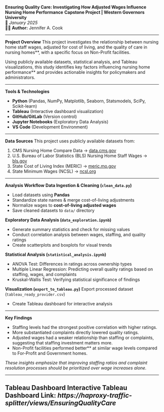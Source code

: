 **Ensuring Quality Care: Investigating How Adjusted Wages Influence Nursing Home Performance**
**Capstone Project | Western Governors University**  
📅 *January 2025*  
👩‍💻 **Author:** Jennifer A. Cook  

---

**Project Overview**
This project investigates the relationship between nursing home staff wages, adjusted for cost of living, and the quality of care in nursing homes**, with a specific focus on Non-Profit facilities.  

Using publicly available datasets, statistical analysis, and Tableau visualizations, this study identifies key factors influencing nursing home performance** and provides actionable insights for policymakers and administrators.

---

**Tools & Technologies**
- **Python** (Pandas, NumPy, Matplotlib, Seaborn, Statsmodels, SciPy, Scikit-learn)
- **Tableau** (Interactive dashboard visualization)
- **GitHub/GitLab** (Version control)
- **Jupyter Notebooks** (Exploratory Data Analysis)
- **VS Code** (Development Environment)

---

**Data Sources**
This project uses publicly available datasets from:
1. CMS Nursing Home Compare Data → [data.cms.gov](https://data.cms.gov/provider-data/archived-data/nursing-homes)  
2. U.S. Bureau of Labor Statistics (BLS) Nursing Home Staff Wages → [bls.gov](https://www.bls.gov/oes/2023/may/naics4_623100.htm)  
3. State Cost of Living Index (MERIC) → [meric.mo.gov](https://meric.mo.gov/data/cost-living-data-series)  
4. State Minimum Wages (NCSL) → [ncsl.org](https://www.ncsl.org/labor-and-employment/state-minimum-wages)  

---

**Analysis Workflow**
**Data Ingestion & Cleaning (`clean_data.py`)**
- Load datasets using **Pandas**
- Standardize state names & merge cost-of-living adjustments
- Normalize wages to **cost-of-living adjusted wages**
- Save cleaned datasets to `data/` directory

**Exploratory Data Analysis (`data_exploration.ipynb`)**
- Generate summary statistics and check for missing values
- Conduct correlation analysis between wages, staffing, and quality ratings
- Create scatterplots and boxplots for visual trends

**Statistical Analysis (`statistical_analysis.ipynb`)**
- ANOVA Test: Differences in ratings across ownership types
- Multiple Linear Regression: Predicting overall quality ratings based on staffing, wages, and complaints
- Kruskal-Wallis Test: Verifying statistical significance of findings

**Visualization (`export_to_tableau.py`)**
Export processed dataset (`tableau_ready_provider.csv`)
- Create Tableau dashboard for interactive analysis

---

**Key Findings**
- Staffing levels had the strongest positive correlation with higher ratings.  
-  More substantiated complaints directly lowered quality ratings.  
-  Adjusted wages had a weaker relationship than staffing or complaints, suggesting that staffing investment matters more.  
-  Non-Profit facilities performed better** at similar wage levels compared to For-Profit and Government homes.  

*These insights emphasize that improving staffing ratios and complaint resolution processes should be prioritized over wage increases alone.*

---

**Tableau Dashboard**
Interactive Tableau Dashboard Link: *https://haproxy-traffic-splitter/views/EnsuringQualityCare*  
---


